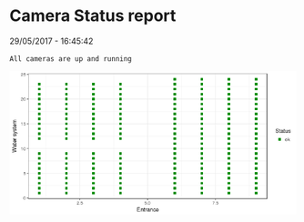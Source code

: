 Camera Status report
================
29/05/2017 - 16:45:42

    All cameras are up and running

![](camreport_files/figure-markdown_github/unnamed-chunk-2-1.png)
